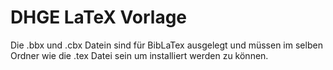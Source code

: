 # DHGE LaTeX Vorlage


Die .bbx und .cbx Datein sind für BibLaTex ausgelegt und müssen im selben Ordner wie die .tex Datei sein um installiert werden zu können.
